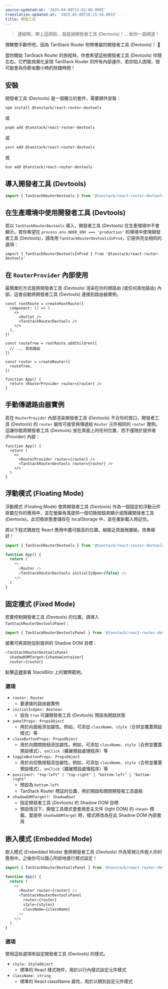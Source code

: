 ```yaml
---
source-updated-at: '2025-04-08T11:02:00.000Z'
translation-updated-at: '2025-05-08T20:15:50.003Z'
title: 開發工具
---
```


> 連結啊，帶上這把劍... 我是說開發者工具 (Devtools)！... 助你一路順遂！

揮舞雙手歡呼吧，因為 TanStack Router 附帶專屬的開發者工具 (Devtools)！ 🥳

當你開始 TanStack Router 的旅程時，你會希望這些開發者工具 (Devtools) 伴隨左右。它們能視覺化呈現 TanStack Router 的所有內部運作，若你陷入困境，很可能會為你節省數小時的除錯時間！

## 安裝

開發者工具 (Devtools) 是一個獨立的套件，需要額外安裝：

```sh
npm install @tanstack/react-router-devtools
```

或

```sh
pnpm add @tanstack/react-router-devtools
```

或

```sh
yarn add @tanstack/react-router-devtools
```

或

```sh
bun add @tanstack/react-router-devtools
```

## 導入開發者工具 (Devtools)

```js
import { TanStackRouterDevtools } from '@tanstack/react-router-devtools'
```

## 在生產環境中使用開發者工具 (Devtools)

若以 `TanStackRouterDevtools` 導入，開發者工具 (Devtools) 在生產環境中不會顯示。若你希望在 `process.env.NODE_ENV === 'production'` 的環境中使用開發者工具 (Devtools)，請改用 `TanStackRouterDevtoolsInProd`，它提供完全相同的選項：

```tsx
import { TanStackRouterDevtoolsInProd } from '@tanstack/react-router-devtools'
```

## 在 `RouterProvider` 內部使用

最簡單的方式是將開發者工具 (Devtools) 渲染在你的根路由 (或任何其他路由) 內部。這會自動將開發者工具 (Devtools) 連接到路由器實例。

```tsx
const rootRoute = createRootRoute({
  component: () => (
    <>
      <Outlet />
      <TanStackRouterDevtools />
    </>
  ),
})

const routeTree = rootRoute.addChildren([
  // ... 其他路由
])

const router = createRouter({
  routeTree,
})

function App() {
  return <RouterProvider router={router} />
}
```

## 手動傳遞路由器實例

若在 `RouterProvider` 內部渲染開發者工具 (Devtools) 不合你的胃口，開發者工具 (Devtools) 的 `router` 屬性可接受與傳遞給 `Router` 元件相同的 `router` 實例。這讓你能將開發者工具 (Devtools) 放在頁面上的任何位置，而不僅限於提供者 (Provider) 內部：

```tsx
function App() {
  return (
    <>
      <RouterProvider router={router} />
      <TanStackRouterDevtools router={router} />
    </>
  )
}
```

## 浮動模式 (Floating Mode)

浮動模式 (Floating Mode) 會將開發者工具 (Devtools) 作為一個固定的浮動元件掛載在你的應用中，並在螢幕角落提供一個切換按鈕來顯示或隱藏開發者工具 (Devtools)。此切換狀態會儲存在 localStorage 中，並在重新載入時記住。

將以下程式碼放在 React 應用中盡可能高的位置。越接近頁面根層級，效果越好！

```js
import { TanStackRouterDevtools } from '@tanstack/react-router-devtools'

function App() {
  return (
    <>
      <Router />
      <TanStackRouterDevtools initialIsOpen={false} />
    </>
  )
}
```

## 固定模式 (Fixed Mode)

若要控制開發者工具 (Devtools) 的位置，請導入 `TanStackRouterDevtoolsPanel`：

```js
import { TanStackRouterDevtoolsPanel } from '@tanstack/react-router-devtools'
```

接著可將其附加到提供的 Shadow DOM 目標：

```js
<TanStackRouterDevtoolsPanel
  shadowDOMTarget={shadowContainer}
  router={router}
```

點擊[這裡](https://tanstack.com/router/latest/docs/framework/react/examples/basic-devtools-panel)查看 StackBlitz 上的實際範例。

### 選項

- `router: Router`
  - 要連接的路由器實例
- `initialIsOpen: Boolean`
  - 設為 `true` 可讓開發者工具 (Devtools) 預設為開啟狀態
- `panelProps: PropsObject`
  - 用於向面板添加屬性。例如，可添加 `className`、`style`（合併並覆蓋預設樣式）等
- `closeButtonProps: PropsObject`
  - 用於向關閉按鈕添加屬性。例如，可添加 `className`、`style`（合併並覆蓋預設樣式）、`onClick`（擴展預設處理程序）等
- `toggleButtonProps: PropsObject`
  - 用於向切換按鈕添加屬性。例如，可添加 `className`、`style`（合併並覆蓋預設樣式）、`onClick`（擴展預設處理程序）等
- `position?: "top-left" | "top-right" | "bottom-left" | "bottom-right"`
  - 預設為 `bottom-left`
  - TanStack Router 標誌的位置，用於開啟和關閉開發者工具面板
- `shadowDOMTarget?: ShadowRoot`
  - 指定開發者工具 (Devtools) 的 Shadow DOM 目標
  - 預設情況下，開發工具樣式會套用至主文件 (light DOM) 的 `<head>` 標籤。當提供 `shadowDOMTarget` 時，樣式將改為在此 Shadow DOM 內部套用

## 嵌入模式 (Embedded Mode)

嵌入模式 (Embedded Mode) 會將開發者工具 (Devtools) 作為常規元件嵌入你的應用中。之後你可以隨心所欲地進行樣式設定！

```js
import { TanStackRouterDevtoolsPanel } from '@tanstack/react-router-devtools'

function App() {
  return (
    <>
      <Router router={router} />
      <TanStackRouterDevtoolsPanel
        router={router}
        style={styles}
        className={className}
      />
    </>
  )
}
```

### 選項

使用這些選項來設定開發者工具 (Devtools) 的樣式。

- `style: StyleObject`
  - 標準的 React 樣式物件，用於以行內樣式設定元件樣式
- `className: string`
  - 標準的 React className 屬性，用於以類別設定元件樣式
